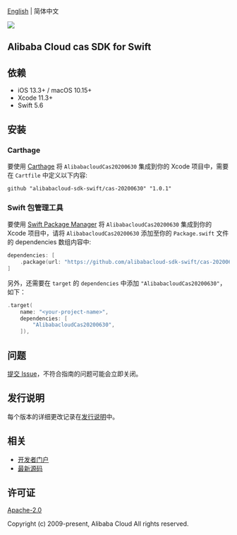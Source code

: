 [English](README.md) | 简体中文

![](https://aliyunsdk-pages.alicdn.com/icons/AlibabaCloud.svg)

## Alibaba Cloud cas SDK for Swift

## 依赖

- iOS 13.3+ / macOS 10.15+
- Xcode 11.3+
- Swift 5.6

## 安装

### Carthage

要使用 [Carthage](https://github.com/Carthage/Carthage) 将 `AlibabacloudCas20200630` 集成到你的 Xcode 项目中，需要在 `Cartfile` 中定义以下内容:

```ogdl
github "alibabacloud-sdk-swift/cas-20200630" "1.0.1"
```

### Swift 包管理工具

要使用 [Swift Package Manager](https://swift.org/package-manager/) 将 `AlibabacloudCas20200630` 集成到你的 Xcode 项目中，请将 `AlibabacloudCas20200630` 添加至你的 `Package.swift` 文件的 dependencies 数组内容中:

```swift
dependencies: [
    .package(url: "https://github.com/alibabacloud-sdk-swift/cas-20200630.git", from: "1.0.1")
]
```

另外，还需要在 `target` 的 `dependencies` 中添加 `"AlibabacloudCas20200630"`，如下：

```swift
.target(
    name: "<your-project-name>",
    dependencies: [
        "AlibabacloudCas20200630",
    ]),
```

## 问题

[提交 Issue](https://github.com/alibabacloud-sdk-swift/cas-20200630/issues/new)，不符合指南的问题可能会立即关闭。

## 发行说明

每个版本的详细更改记录在[发行说明](./ChangeLog.txt)中。

## 相关

* [开发者门户](https://next.api.aliyun.com/home)
* [最新源码](https://github.com/alibabacloud-sdk-swift/cas-20200630)

## 许可证

[Apache-2.0](http://www.apache.org/licenses/LICENSE-2.0)

Copyright (c) 2009-present, Alibaba Cloud All rights reserved.
